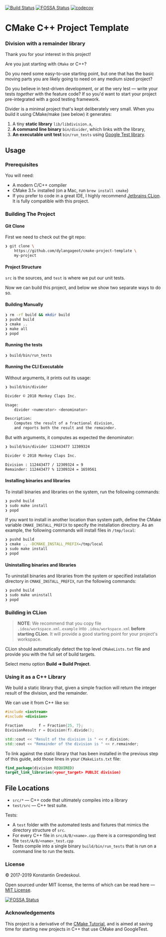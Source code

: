 [![Build Status](https://travis-ci.org/kigster/cmake-project-template.svg?branch=master)](https://travis-ci.org/kigster/cmake-project-template)
[![FOSSA Status](https://app.fossa.com/api/projects/git%2Bgithub.com%2Fkigster%2Fcmake-project-template.svg?type=shield)](https://app.fossa.com/projects/git%2Bgithub.com%2Fkigster%2Fcmake-project-template?ref=badge_shield)
[![codecov](https://codecov.io/gh/dylangageot/cmake-project-template/branch/master/graph/badge.svg?token=YUA97CZHC2)](https://codecov.io/gh/dylangageot/cmake-project-template)

# CMake C++ Project Template

### Division with a remainder library

Thank you for your interest in this project!

Are you just starting with `CMake` or C++?

Do you need some easy-to-use starting point, but one that has the basic moving parts you are likely going to need on any medium sized project?

Do you believe in test-driven development, or at the very lest — write your tests *together* with the feature code? If so you'd want to start your project pre-integrated with a good testing framework.

Divider is a minimal project that's kept deliberately very small. When you build it using CMake/make (see below) it generates:

 1. A tiny **static library** `lib/libdivision.a`,
 2. **A command line binary** `bin/divider`, which links with the library,
 3. **An executable unit test** `bin/run_tests`  using [Google Test library](https://github.com/google/googletest).

## Usage

### Prerequisites

You will need:

 * A modern C/C++ compiler
 * CMake 3.1+ installed (on a Mac, run `brew install cmake`)
 * If you prefer to code in a great IDE, I highly recommend [Jetbrains CLion](https://www.jetbrains.com/clion/). It is fully compatible with this project.

### Building The Project

#### Git Clone

First we need to check out the git repo:

```bash
❯ git clone \
    https://github.com/dylangageot/cmake-project-template \
    my-project
```

#### Project Structure

`src` is the sources, and `test` is where we put our unit tests.

Now we can build this project, and below we show two separate ways to do so.

#### Building Manually

```bash
❯ rm -rf build && mkdir build
❯ pushd build
❯ cmake ..
❯ make all
❯ popd
```

#### Running the tests

```bash
❯ build/bin/run_tests
```

#### Running the CLI Executable

Without arguments, it prints out its usage:

```bash
❯ build/bin/divider

Divider © 2018 Monkey Claps Inc.

Usage:
	divider <numerator> <denominator>

Description:
	Computes the result of a fractional division,
	and reports both the result and the remainder.
```

But with arguments, it computes as expected the denominator:

```bash
❯ build/bin/divider 112443477 12309324

Divider © 2018 Monkey Claps Inc.

Division : 112443477 / 12309324 = 9
Remainder: 112443477 % 12309324 = 1659561
```

#### Installing binaries and libraries

To install binaries and libraries on the system, run the following commands:

```bash
❯ pushd build
❯ sudo make install
❯ popd
```

If you want to install in another location than system path, define the CMake variable `CMAKE_INSTALL_PREFIX` to specify the installation directory. As an example, the following commands will install files in `/tmp/local`:

```bash
❯ pushd build
❯ cmake .. -DCMAKE_INSTALL_PREFIX=/tmp/local
❯ sudo make install
❯ popd
```

#### Uninstalling binaries and libraries

To uninstall binaries and libraries from the system or specified installation directory in `CMAKE_INSTALL_PREFIX`, run the following commands:

```bash
❯ pushd build
❯ sudo make uninstall
❯ popd
```

### Building in CLion

> **NOTE**: We recommend that you copy file `.idea/workspace.xml.example` into `.idea/workspace.xml` **before starting CLion**. It will provide a good starting point for your project's workspace.

CLion should automatically detect the top level `CMakeLists.txt` file and provide you with the full set of build targets.

Select menu option **Build   ➜ Build Project**.

### Using it as a C++ Library

We build a static library that, given a simple fraction will return the integer result of the division, and the remainder.

We can use it from C++ like so:

```cpp
#include <iostream>
#include <division>

Fraction       f = Fraction{25, 7};
DivisionResult r = Division(f).divide();

std::cout << "Result of the division is " << r.division;
std::cout << "Remainder of the division is " << r.remainder;
```

To link against the static library that has been installed in the previous step of this guide, add those lines in your `CMakeLists.txt` file:

```CMake
find_package(division REQUIRED)
target_link_libraries(<your_target> PUBLIC division)
```

## File Locations

 * `src/*` — C++ code that ultimately compiles into a library
 * `test/src` — C++ test suite.

Tests:

 * A `test` folder with the automated tests and fixtures that mimics the directory structure of `src`.
 * For every C++ file in `src/A/B/<name>.cpp` there is a corresponding test file `test/A/B/<name>_test.cpp`
 * Tests compile into a single binary `build/bin/run_tests` that is run on a command line to run the tests.

### License

&copy; 2017-2019 Konstantin Gredeskoul.

Open sourced under MIT license, the terms of which can be read here — [MIT License](http://opensource.org/licenses/MIT).


[![FOSSA Status](https://app.fossa.com/api/projects/git%2Bgithub.com%2Fkigster%2Fcmake-project-template.svg?type=large)](https://app.fossa.com/projects/git%2Bgithub.com%2Fkigster%2Fcmake-project-template?ref=badge_large)

### Acknowledgements

This project is a derivative of the [CMake Tutorial](https://cmake.org/cmake-tutorial/), and is aimed at saving time for starting new projects in C++ that use CMake and GoogleTest.
